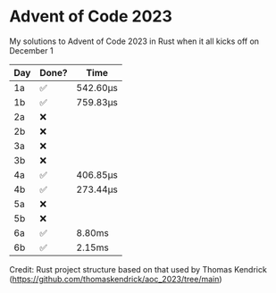 # Advent of Code 2023
My solutions to Advent of Code 2023 in Rust when it all kicks off on December 1

| Day | Done? | Time    |
|-----|-------|---------|
| 1a  | ✅     | 542.60µs |
| 1b  | ✅     | 759.83µs |
| 2a  | ❌     |         |
| 2b  | ❌     |         |
| 3a  | ❌     |         |
| 3b  | ❌     |         |
| 4a  | ✅     | 406.85µs |
| 4b  | ✅     | 273.44µs |
| 5a  | ❌     |         |
| 5b  | ❌     |         |
| 6a  | ✅     | 8.80ms  |
| 6b  | ✅     | 2.15ms  |

Credit: Rust project structure based on that used by Thomas Kendrick (https://github.com/thomaskendrick/aoc_2023/tree/main) 